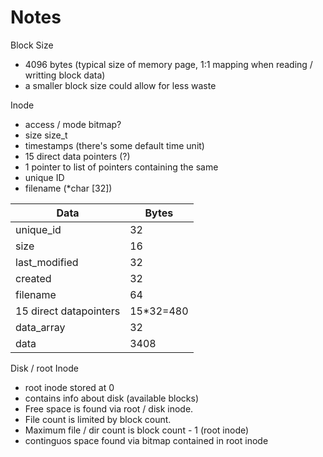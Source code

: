 # Notes

Block Size
 - 4096 bytes (typical size of memory page, 1:1 mapping when reading / writting block data)
 - a smaller block size could allow for less waste

Inode
 - access / mode bitmap?
 - size size_t
 - timestamps (there's some default time unit)
 - 15 direct data pointers (?)
 - 1 pointer to list of pointers containing the same
 - unique ID
 - filename (*char [32])
 
| Data                   | Bytes     |
|------------------------|-----------|
| unique_id              | 32        |
| size                   | 16        |
| last_modified          | 32        |
| created                | 32        |
| filename               | 64        |
| 15 direct datapointers | 15*32=480 |
| data_array             | 32        |
| data                   | 3408      |
 
 
Disk / root Inode
 - root inode stored at 0
 - contains info about disk (available blocks)
 - Free space is found via root / disk inode.
 - File count is limited by block count.
 - Maximum file / dir count is block count - 1 (root inode)
 - continguos space found via bitmap contained in root inode
